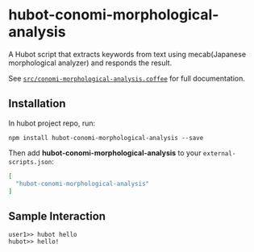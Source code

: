 # hubot-conomi-morphological-analysis

A Hubot script that extracts keywords from text using mecab(Japanese morphological analyzer) and responds the result.

See [`src/conomi-morphological-analysis.coffee`](src/conomi-morphological-analysis.coffee) for full documentation.

## Installation

In hubot project repo, run:

`npm install hubot-conomi-morphological-analysis --save`

Then add **hubot-conomi-morphological-analysis** to your `external-scripts.json`:

```json
[
  "hubot-conomi-morphological-analysis"
]
```

## Sample Interaction

```
user1>> hubot hello
hubot>> hello!
```
